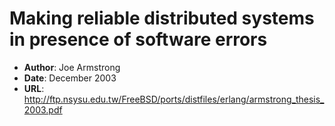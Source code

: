 # Making reliable distributed systems in presence of software errors

- **Author**: Joe Armstrong
- **Date**: December 2003
- **URL**: http://ftp.nsysu.edu.tw/FreeBSD/ports/distfiles/erlang/armstrong_thesis_2003.pdf
